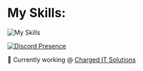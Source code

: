 

# My Skills: 
![My Skills](https://skillicons.dev/icons?i=photoshop,html,cloudflare,docker,grafana,nginx,vscode)

[![Discord Presence](https://lanyard.cnrad.dev/api/176274676610367488)](https://discord.com/users/176274676610367488)

🔗 Currently working @ [Charged IT Solutions](https://charged.host) 

